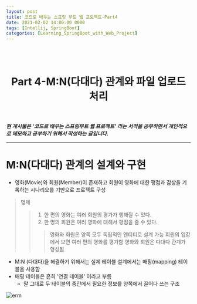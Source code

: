 ```yaml
---
layout: post
title: 코드로 배우는 스프링 부트 웹 프로젝트-Part4
date: 2021-02-02 14:00:00 0000
tags: [Intellij, SpringBoot]
categories: [Learning_SpringBoot_with_Web_Project]
---
```

<br><br>
# <center>Part 4-M:N(다대다) 관계와 파일 업로드 처리</center>
<br><br>
***현 게시물은 '코드로 배우는 스프링부트 웹 프로젝트' 라는 서적을 공부하면서 개인적으로 메모하고 공부하기 위해서 작성하는 글입니다.***

---
# M:N(다대다) 관계의 설계와 구현

+ 영화(Movie)와 회원(Member)이 존재하고 회원이 영화에 대한 평점과 감상을 기록하는 시나리오를 기반으로 프로젝트 구성

>명제 
>> 1. 한 편의 영화는 여러 회원의 평가가 행해질 수 있다.
>> 2. 한 명의 회원은 여러 영화에 대해서 평점을 줄 수 있다.
>>> 영화와 회원은 양쪽 모두 독립적인 엔티티로 설계 가능
>>> 회원의 입장에서 보면 여러 편의 영화를 평가함
>>> 영화와 회원은 다대다 관계가 형성됨

- M:N (다대다)을 해결하기 위해서는 실제 테이블 설계에서는 매핑(mapping) 테이블을 사용함
- 매핑 테이블은 흔희 '연결 테이블' 이라고 부름
    - 말 그대로 두 테이블의 중간에서 필요한 정보를 양쪽에서 끌어다 쓰는 구조

![erm](..\..\..\..\images\Learning_SpringBoot_with_Web_Project\Part4\Chapter7\ERM.PNG)
<br><br><br>






